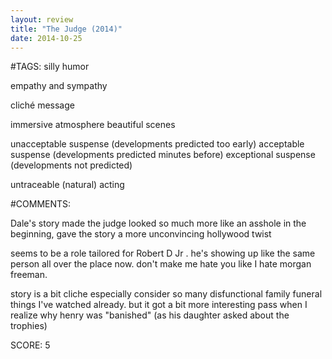 ```yaml
---
layout: review
title: "The Judge (2014)"
date: 2014-10-25
---
```


#TAGS:
silly humor

empathy and sympathy

cliché message

immersive atmosphere
beautiful scenes

unacceptable suspense (developments predicted too early)
acceptable suspense (developments predicted minutes before)
exceptional suspense (developments not predicted)

untraceable (natural) acting

#COMMENTS:

Dale's story made the judge looked so much more like an asshole in the beginning, gave the story a more unconvincing hollywood twist

seems to be a role tailored for Robert D Jr . he's showing up like the same person all over the place now. don't make me hate you like I hate morgan freeman.

story is a bit cliche especially consider so many disfunctional family funeral things I've watched already. but it got a bit more interesting pass when I realize why henry was "banished" (as his daughter asked about the trophies)





SCORE:
5
